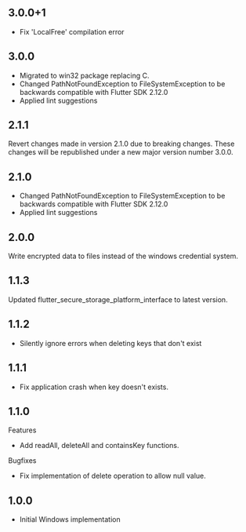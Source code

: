 ## 3.0.0+1
- Fix 'LocalFree' compilation error

## 3.0.0
- Migrated to win32 package replacing C.
- Changed PathNotFoundException to FileSystemException to be backwards compatible with Flutter SDK 2.12.0
- Applied lint suggestions

## 2.1.1
Revert changes made in version 2.1.0 due to breaking changes.
These changes will be republished under a new major version number 3.0.0.

## 2.1.0
- Changed PathNotFoundException to FileSystemException to be backwards compatible with Flutter SDK 2.12.0
- Applied lint suggestions

## 2.0.0
Write encrypted data to files instead of the windows credential system.

## 1.1.3
Updated flutter_secure_storage_platform_interface to latest version.

## 1.1.2
- Silently ignore errors when deleting keys that don't exist

## 1.1.1
- Fix application crash when key doesn't exists.

## 1.1.0
Features
- Add readAll, deleteAll and containsKey functions.

Bugfixes
- Fix implementation of delete operation to allow null value.

## 1.0.0
- Initial Windows implementation
